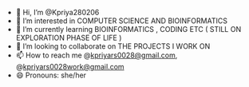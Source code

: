 - 👋 Hi, I’m @Kpriya280206
- 👀 I’m interested in COMPUTER SCIENCE AND BIOINFORMATICS
- 🌱 I’m currently learning BIOINFORMATICS , CODING ETC ( STILL ON EXPLORATION PHASE OF LIFE )
- 💞️ I’m looking to collaborate on THE PROJECTS I WORK ON
- 📫 How to reach me @kpriyars0028@gmail.com, @kpriyars0028work@gmail.com 
- 😄 Pronouns: she/her

<!---
Kpriya280206/Kpriya280206 is a ✨ special ✨ repository because its `README.md` (this file) appears on your GitHub profile.
You can click the Preview link to take a look at your changes.
--->
